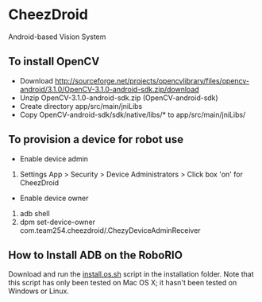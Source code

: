 # CheezDroid
Android-based Vision System

## To install OpenCV
* Download http://sourceforge.net/projects/opencvlibrary/files/opencv-android/3.1.0/OpenCV-3.1.0-android-sdk.zip/download
* Unzip OpenCV-3.1.0-android-sdk.zip (OpenCV-android-sdk)
* Create directory app/src/main/jniLibs
* Copy OpenCV-android-sdk/sdk/native/libs/* to app/src/main/jniLibs/

## To provision a device for robot use
* Enable device admin
1. Settings App > Security > Device Administrators > Click box 'on' for CheezDroid

* Enable device owner
1. adb shell
2. dpm set-device-owner com.team254.cheezdroid/.ChezyDeviceAdminReceiver

## How to Install ADB on the RoboRIO

Download and run the [install.os.sh](../installation/install.os.sh) script in the installation folder. Note that this script has only been tested on Mac OS X; it hasn't been tested on Windows or Linux.

